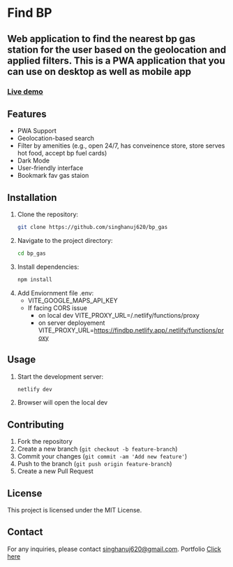 # Find BP

## Web application to find the nearest bp gas station for the user based on the geolocation and applied filters. This is a PWA application that you can use on desktop as well as mobile app

### [Live demo](http://findbp.netlify.com)

## Features

- PWA Support
- Geolocation-based search
- Filter by amenities (e.g., open 24/7, has conveinence store, store serves hot food, accept bp fuel cards)
- Dark Mode
- User-friendly interface
- Bookmark fav gas staion

## Installation

1. Clone the repository:
   ```sh
   git clone https://github.com/singhanuj620/bp_gas
   ```
2. Navigate to the project directory:
   ```sh
   cd bp_gas
   ```
3. Install dependencies:
   ```sh
   npm install
   ```
4. Add Enviornment file .env:
   - VITE_GOOGLE_MAPS_API_KEY
   - If facing CORS issue
     - on local dev VITE_PROXY_URL=/.netlify/functions/proxy
     - on server deployement VITE_PROXY_URL=https://findbp.netlify.app/.netlify/functions/proxy

## Usage

1. Start the development server:
   ```sh
   netlify dev
   ```
2. Browser will open the local dev

## Contributing

1. Fork the repository
2. Create a new branch (`git checkout -b feature-branch`)
3. Commit your changes (`git commit -am 'Add new feature'`)
4. Push to the branch (`git push origin feature-branch`)
5. Create a new Pull Request

## License

This project is licensed under the MIT License.

## Contact

For any inquiries, please contact [singhanuj620@gmail.com](mailto:singhanuj620@gmail.com).
Portfolio [Click here](https://anujsingh.net)
